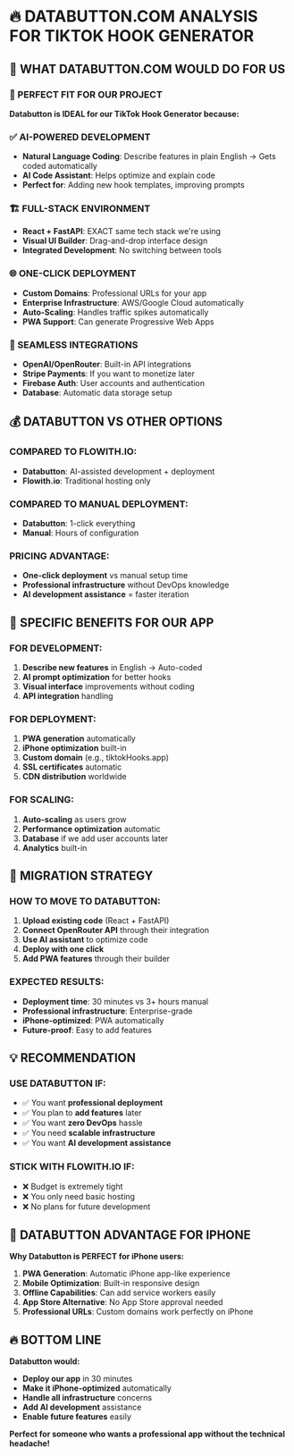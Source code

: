 # 🔥 DATABUTTON.COM ANALYSIS FOR TIKTOK HOOK GENERATOR

## 🎯 WHAT DATABUTTON.COM WOULD DO FOR US

### **🚀 PERFECT FIT FOR OUR PROJECT**

**Databutton is IDEAL for our TikTok Hook Generator because:**

### **✅ AI-POWERED DEVELOPMENT**
- **Natural Language Coding**: Describe features in plain English → Gets coded automatically
- **AI Code Assistant**: Helps optimize and explain code
- **Perfect for**: Adding new hook templates, improving prompts

### **🏗️ FULL-STACK ENVIRONMENT** 
- **React + FastAPI**: EXACT same tech stack we're using
- **Visual UI Builder**: Drag-and-drop interface design
- **Integrated Development**: No switching between tools

### **🌐 ONE-CLICK DEPLOYMENT**
- **Custom Domains**: Professional URLs for your app
- **Enterprise Infrastructure**: AWS/Google Cloud automatically
- **Auto-Scaling**: Handles traffic spikes automatically
- **PWA Support**: Can generate Progressive Web Apps

### **🔌 SEAMLESS INTEGRATIONS**
- **OpenAI/OpenRouter**: Built-in API integrations
- **Stripe Payments**: If you want to monetize later
- **Firebase Auth**: User accounts and authentication
- **Database**: Automatic data storage setup

## 💰 DATABUTTON VS OTHER OPTIONS

### **COMPARED TO FLOWITH.IO:**
- **Databutton**: AI-assisted development + deployment
- **Flowith.io**: Traditional hosting only

### **COMPARED TO MANUAL DEPLOYMENT:**
- **Databutton**: 1-click everything
- **Manual**: Hours of configuration

### **PRICING ADVANTAGE:**
- **One-click deployment** vs manual setup time
- **Professional infrastructure** without DevOps knowledge
- **AI development assistance** = faster iteration

## 🎯 SPECIFIC BENEFITS FOR OUR APP

### **FOR DEVELOPMENT:**
1. **Describe new features** in English → Auto-coded
2. **AI prompt optimization** for better hooks
3. **Visual interface** improvements without coding
4. **API integration** handling

### **FOR DEPLOYMENT:**
1. **PWA generation** automatically
2. **iPhone optimization** built-in
3. **Custom domain** (e.g., tiktokHooks.app)
4. **SSL certificates** automatic
5. **CDN distribution** worldwide

### **FOR SCALING:**
1. **Auto-scaling** as users grow
2. **Performance optimization** automatic
3. **Database** if we add user accounts later
4. **Analytics** built-in

## 🚀 MIGRATION STRATEGY

### **HOW TO MOVE TO DATABUTTON:**

1. **Upload existing code** (React + FastAPI)
2. **Connect OpenRouter API** through their integration
3. **Use AI assistant** to optimize code
4. **Deploy with one click**
5. **Add PWA features** through their builder

### **EXPECTED RESULTS:**
- **Deployment time**: 30 minutes vs 3+ hours manual
- **Professional infrastructure**: Enterprise-grade
- **iPhone-optimized**: PWA automatically
- **Future-proof**: Easy to add features

## 💡 RECOMMENDATION

### **USE DATABUTTON IF:**
- ✅ You want **professional deployment**
- ✅ You plan to **add features** later
- ✅ You want **zero DevOps** hassle
- ✅ You need **scalable infrastructure**
- ✅ You want **AI development assistance**

### **STICK WITH FLOWITH.IO IF:**
- ❌ Budget is extremely tight
- ❌ You only need basic hosting
- ❌ No plans for future development

## 🎯 DATABUTTON ADVANTAGE FOR IPHONE

**Why Databutton is PERFECT for iPhone users:**

1. **PWA Generation**: Automatic iPhone app-like experience
2. **Mobile Optimization**: Built-in responsive design
3. **Offline Capabilities**: Can add service workers easily
4. **App Store Alternative**: No App Store approval needed
5. **Professional URLs**: Custom domains work perfectly on iPhone

## 🔥 BOTTOM LINE

**Databutton would:**
- **Deploy our app** in 30 minutes
- **Make it iPhone-optimized** automatically
- **Handle all infrastructure** concerns
- **Add AI development** assistance
- **Enable future features** easily

**Perfect for someone who wants a professional app without the technical headache!**